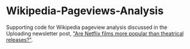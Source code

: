 # Wikipedia-Pageviews-Analysis
Supporting code for Wikipedia pageview analysis discussed in the Uploading newsletter post, ["Are Netflix films more popular than theatrical releases?"](https://uploading.substack.com). 
